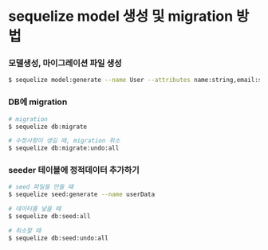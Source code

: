 # sequelize model 생성 및 migration 방법





### 모델생성, 마이그레이션 파일 생성

```bash
$ sequelize model:generate --name User --attributes name:string,email:string,age:integer
```



### DB에 migration

```bash
# migration
$ sequelize db:migrate

# 수정사항이 생길 때, migration 취소
$ sequelize db:migrate:undo:all
```



### seeder 테이블에 정적데이터 추가하기

```bash
# seed 파일을 만들 때
$ sequelize seed:generate --name userData

# 데이터를 넣을 때
$ sequelize db:seed:all

# 취소할 때
$ sequelize db:seed:undo:all
```

 